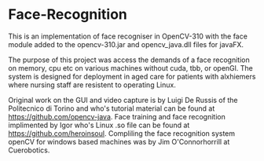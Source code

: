 # Face-Recognition
This is an implementation of face recogniser in OpenCV-310 with the face module added to the opencv-310.jar and opencv_java.dll files for javaFX.

The purpose of this project was access the demands of a face recognition on memory, cpu etc on various machines without cuda, tbb, or openGl. The system is designed for deployment in aged care for patients with alxhiemers where nursing staff are resistent to operating Linux.  

Original work on the GUI and video capture is by Luigi De Russis of the Politecnico di Torino and who's tutorial material can be found at https://github.com/opencv-java. Face training and face recognition implimented by Igor who's Linux .so file can be found at https://github.com/heroinsoul. Compliling the face recognition system openCV for windows based machines was by Jim O'Connorhorrill at Cuerobotics.  

